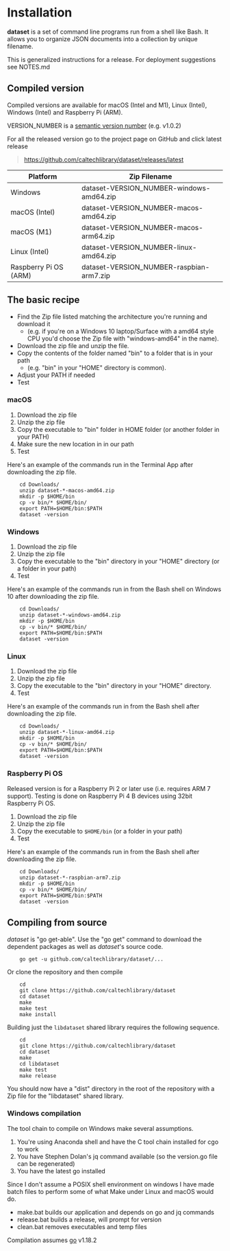 Installation
============

__dataset__ is a set of command line programs run from a shell like Bash. It allows you to organize JSON documents into a collection by unique filename. 

This is generalized instructions for a release.  For deployment suggestions see NOTES.md

Compiled version
----------------

Compiled versions are available for macOS (Intel and M1), Linux (Intel), 
Windows (Intel) and Raspberry Pi (ARM).

VERSION_NUMBER is a [semantic version number](http://semver.org/) (e.g. v1.0.2)


For all the released version go to the project page on GitHub and click latest release

>    https://github.com/caltechlibrary/dataset/releases/latest


| Platform    | Zip Filename                             | 
|-------------|------------------------------------------|
| Windows     | dataset-VERSION_NUMBER-windows-amd64.zip |
| macOS (Intel) | dataset-VERSION_NUMBER-macos-amd64.zip  |
| macOS (M1)  | dataset-VERSION_NUMBER-macos-arm64.zip  |
| Linux (Intel) | dataset-VERSION_NUMBER-linux-amd64.zip   |
| Raspberry Pi OS (ARM) | dataset-VERSION_NUMBER-raspbian-arm7.zip |


The basic recipe
----------------

- Find the Zip file listed matching the architecture you're running and download it
    - (e.g. if you're on a Windows 10 laptop/Surface with a amd64 style CPU you'd choose the Zip file with "windows-amd64" in the name).
- Download the zip file and unzip the file.
- Copy the contents of the folder named "bin" to a folder that is in your path 
    - (e.g. "bin" in your "HOME" directory is common).
- Adjust your PATH if needed
- Test


### macOS

1. Download the zip file
2. Unzip the zip file
3. Copy the executable to "bin" folder in HOME folder (or another folder in your PATH)
4. Make sure the new location in in our path
5. Test

Here's an example of the commands run in the Terminal App after downloading the 
zip file.

```shell
    cd Downloads/
    unzip dataset-*-macos-amd64.zip
    mkdir -p $HOME/bin
    cp -v bin/* $HOME/bin/
    export PATH=$HOME/bin:$PATH
    dataset -version
```

### Windows

1. Download the zip file
2. Unzip the zip file
3. Copy the executable to the "bin" directory in your "HOME" directory (or a folder in your path)
4. Test

Here's an example of the commands run in from the Bash shell on Windows 10 after
downloading the zip file.

```shell
    cd Downloads/
    unzip dataset-*-windows-amd64.zip
    mkdir -p $HOME/bin
    cp -v bin/* $HOME/bin/
    export PATH=$HOME/bin:$PATH
    dataset -version
```


### Linux 

1. Download the zip file
2. Unzip the zip file
3. Copy the executable to the "bin" directory in your "HOME" directory.
4. Test

Here's an example of the commands run in from the Bash shell after
downloading the zip file.

```shell
    cd Downloads/
    unzip dataset-*-linux-amd64.zip
    mkdir -p $HOME/bin
    cp -v bin/* $HOME/bin/
    export PATH=$HOME/bin:$PATH
    dataset -version
```


### Raspberry Pi OS

Released version is for a Raspberry Pi 2 or later use (i.e. requires ARM 7 support). Testing is done on Raspberry Pi 4 B devices using 32bit Raspberry Pi OS.

1. Download the zip file
2. Unzip the zip file
3. Copy the executable to `$HOME/bin` (or a folder in your path)
4. Test

Here's an example of the commands run in from the Bash shell after
downloading the zip file.

```shell
    cd Downloads/
    unzip dataset-*-raspbian-arm7.zip
    mkdir -p $HOME/bin
    cp -v bin/* $HOME/bin/
    export PATH=$HOME/bin:$PATH
    dataset -version
```


## Compiling from source

_dataset_ is "go get-able".  Use the "go get" command to download the dependent packages
as well as _dataset_'s source code. 


```shell
    go get -u github.com/caltechlibrary/dataset/...
```

Or clone the repository and then compile

```shell
    cd
    git clone https://github.com/caltechlibrary/dataset
    cd dataset
    make
    make test
    make install
```

Building just the `libdataset` shared library requires the following sequence.

```
    cd
    git clone https://github.com/caltechlibrary/dataset
    cd dataset
    make
    cd libdataset
    make test
    make release
```

You should now have a "dist" directory in the root of the repository with a
Zip file for the "libdataset" shared library.

### Windows compilation

The tool chain to compile on Windows make several assumptions.

1. You're using Anaconda shell and have the C tool chain installed for cgo to work
2. You have Stephen Dolan's jq command available (so the version.go file can be regenerated)
3. You have the latest go installed

Since I don't assume a POSIX shell environment on windows I have made
batch files to perform some of what Make under Linux and macOS would do.

- make.bat builds our application and depends on go and jq commands
- release.bat builds a release, will prompt for version
- clean.bat removes executables and temp files


Compilation assumes [go](https://github.com/golang/go) v1.18.2

